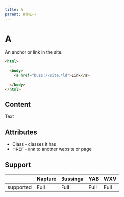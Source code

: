 ```yaml
---
title: A
parent: HTML++
---
```

# A
An anchor or link in the site.

```html
<html>
  ...
  <body>
    <a href="buss://site.tld">Link</a>
    ...
  </body>
</html>
```

## Content
Text

## Attributes
- Class - classes it has
- HREF - link to another website or page

## Support

|           | Napture | Bussinga | YAB  | WXV  |
| --------- | ------- | -------- | ---- | ---- |
| supported | Full    | Full     | Full | Full |